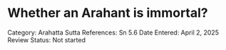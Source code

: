 # Whether an Arahant is immortal?

Category: Arahatta
Sutta References: Sn 5.6
Date Entered: April 2, 2025
Review Status: Not started